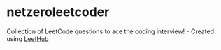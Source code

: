 # netzeroleetcoder
Collection of LeetCode questions to ace the coding interview! - Created using [LeetHub](https://github.com/QasimWani/LeetHub)
